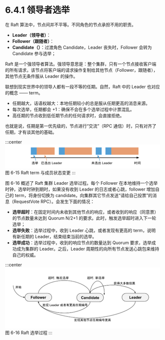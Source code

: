 # 6.4.1 领导者选举

在 Raft 算法中，节点间并不平等。不同角色的节点承担不用的职责。

- **Leader（领导者）**：
- **Follower（跟随者）**：
- **Candidate（）**：过渡角色 Candidate，Leader 丧失时，Follower 会转为 Candidate 参与选举；

Raft 是一个强领导者算法。强领导意思是：整个集群，只有一个节点接收客户端的所有请求，该节点将客户端的请求操作复制给其他节点（Follower，跟随者），其他节点无条件服从 Leader 的操作。


联想到现实世界中的领导人都有一段不等的任期。自然，Raft 中的 Leader 也对应的概念 —— term。

- 任期越大，话语权越大：本地任期较小的总是服从任期更高的消息来源。
- 每次选举，任期都会 +1：确保不会在多个选举过程中计票混乱。
- 高任期的节点收到低任期节点的任何请求时，会直接拒绝。

也就是说，任期是第一优先级的，节点进行“交流”（RPC 通信）时，只有对齐了任期，才有谈其他的基础。

:::center
  ![](../assets/raft-term.svg)
  图 6-15 Raft term 与成员状态变更
:::


图 6-16 概述了 Raft 集群 Leader 选举过程。每个 Follower 在本地维持一个选举时钟，选举时钟到期时，如果没有收到 Leader 的日志或者心跳，follower 增加自己的 term，将身份切换为 candidate。向集群其它节点发送“请给自己投票”的消息（RequestVote RPC）。会发生下面的情况：

- **选举超时**：在固定时间内未收到其他节点的响应，或者收到的响应（同意票）的节点数量未达到 Quorum N/2+1 的要求。此时，触发选举超时进入下一轮选举；
- **选举失败**：选举过程中，收到 Leader 心跳，或者发现有更高的 term，说明有新任期的 Leader，结束结束当前的选举。
- **选举成功**：选举过程中，收到的响应节点的数量达到 Quorum 要求，选举成功成为集群的 Leader。之后，Leader 周期性的向所有节点发送心跳包来维持自己的权威。

:::center
  ![](../assets/raft-election.svg)
  图 6-16 Raft 选举过程
:::








	





